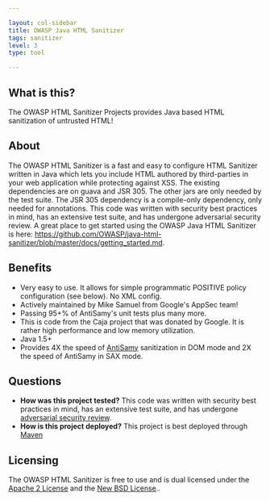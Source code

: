 ```yaml
---

layout: col-sidebar
title: OWASP Java HTML Sanitizer
tags: sanitizer
level: 3
type: tool

---
```


## What is this?
The OWASP HTML Sanitizer Projects provides Java based HTML sanitization of untrusted HTML!

## About 
The OWASP HTML Sanitizer is a fast and easy to configure HTML Sanitizer written in Java which lets you include HTML authored by third-parties in your web application while protecting against XSS. The existing dependencies are on guava and JSR 305. The other jars are only needed by the test suite. The JSR 305 dependency is a compile-only dependency, only needed for annotations. This code was written with security best practices in mind, has an extensive test suite, and has undergone adversarial security review. A great place to get started using the OWASP Java HTML Sanitizer is here: <a href="https://github.com/OWASP/java-html-sanitizer/blob/master/docs/getting_started.md">https://github.com/OWASP/java-html-sanitizer/blob/master/docs/getting_started.md</a>.

## Benefits
* Very easy to use. It allows for simple programmatic POSITIVE policy configuration (see below). No XML config.
* Actively maintained by Mike Samuel from Google's AppSec team!
* Passing 95+% of AntiSamy's unit tests plus many more.
* This is code from the Caja project that was donated by Google. It is rather high performance and low memory utilization.
* Java 1.5+
* Provides 4X the speed of <a href="https://owasp.org/www-project-antisamy/">AntiSamy</a> sanitization in DOM mode and 2X the speed of AntiSamy in SAX mode.


## Questions
*  <b>How was this project tested?</b>  This code was written with security best practices in mind, has an extensive test suite, and has undergone [adversarial security review](https://github.com/OWASP/java-html-sanitizer/blob/master/docs/attack_review_ground_rules.md).
* <b>How is this project deployed?</b> This project is best deployed through [Maven](https://github.com/OWASP/java-html-sanitizer/blob/master/docs/getting_started.md)


## Licensing
The OWASP HTML Sanitizer is free to use and is dual licensed under the <a href="http://www.apache.org/licenses/LICENSE-2.0">Apache 2 License</a> and the <a href="http://opensource.org/licenses/BSD-3-Clause">New BSD License</a>..


